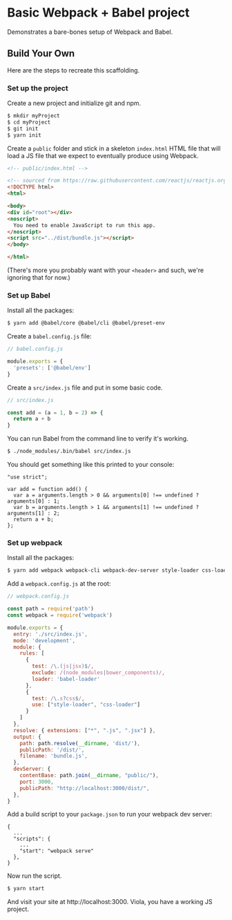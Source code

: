 # Basic Webpack + Babel project

Demonstrates a bare-bones setup of Webpack and Babel.

## Build Your Own

Here are the steps to recreate this scaffolding.

### Set up the project

Create a new project and initialize git and npm.

```bash
$ mkdir myProject
$ cd myProject
$ git init
$ yarn init
```

Create a `public` folder and stick in a skeleton `index.html` HTML file that will load a JS file that we expect to eventually produce using Webpack.

```html
<!-- public/index.html -->

<!-- sourced from https://raw.githubusercontent.com/reactjs/reactjs.org/master/static/html/single-file-example.html -->
<!DOCTYPE html>
<html>

<body>
<div id="root"></div>
<noscript>
  You need to enable JavaScript to run this app.
</noscript>
<script src="../dist/bundle.js"></script>
</body>

</html>
```

(There's more you probably want with your `<header>` and such, we're ignoring that for now.)

### Set up Babel

Install all the packages:

```bash
$ yarn add @babel/core @babel/cli @babel/preset-env
```

Create a `babel.config.js` file:

```js
// babel.config.js

module.exports = {
  'presets': ['@babel/env']
}
```

Create a `src/index.js` file and put in some basic code.

```js
// src/index.js

const add = (a = 1, b = 2) => {
  return a + b
}
```

You can run Babel from the command line to verify it's working.

```bash
$ ./node_modules/.bin/babel src/index.js
```

You should get something like this printed to your console:

```
"use strict";

var add = function add() {
  var a = arguments.length > 0 && arguments[0] !== undefined ? arguments[0] : 1;
  var b = arguments.length > 1 && arguments[1] !== undefined ? arguments[1] : 2;
  return a + b;
};
```

### Set up webpack

Install all the packages:

```bash
$ yarn add webpack webpack-cli webpack-dev-server style-loader css-loader babel-loader 
```

Add a `webpack.config.js` at the root:

```js
// webpack.config.js

const path = require('path')
const webpack = require('webpack')

module.exports = {
  entry: './src/index.js',
  mode: 'development',
  module: {
    rules: [
      {
        test: /\.(js|jsx)$/,
        exclude: /(node_modules|bower_components)/,
        loader: 'babel-loader'
      },
      {
        test: /\.s?css$/,
        use: ["style-loader", "css-loader"]
      }
    ]
  },
  resolve: { extensions: ["*", ".js", ".jsx"] },
  output: {
    path: path.resolve(__dirname, 'dist/'),
    publicPath: '/dist/',
    filename: 'bundle.js',
  },
  devServer: {
    contentBase: path.join(__dirname, "public/"),
    port: 3000,
    publicPath: "http://localhost:3000/dist/",
  },
}
```

Add a build script to your `package.json` to run your webpack dev server:

```
{
  ...
  "scripts": {
    ...
    "start": "webpack serve"
  },
}
``` 

Now run the script.

```bash
$ yarn start
```

And visit your site at http://localhost:3000. Viola, you have a working JS project.
